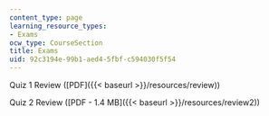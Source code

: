 ```yaml
---
content_type: page
learning_resource_types:
- Exams
ocw_type: CourseSection
title: Exams
uid: 92c3194e-99b1-aed4-5fbf-c594030f5f54
---
```


Quiz 1 Review ([PDF]({{< baseurl >}}/resources/review))

Quiz 2 Review ([PDF - 1.4 MB]({{< baseurl >}}/resources/review2))